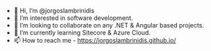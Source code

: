 - 👋 Hi, I’m @jorgoslambrinidis
- 👀 I’m interested in software development.
- 💞️ I’m looking to collaborate on any .NET & Angular based projects.
- 🌱 I’m currently learning Sitecore & Azure Cloud.
- 📫 How to reach me - https://jorgoslambrinidis.github.io/

<!--
### Hi there 👋
**jorgoslambrinidis/jorgoslambrinidis** is a ✨ _special_ ✨ repository because its `README.md` (this file) appears on your GitHub profile.
-->

